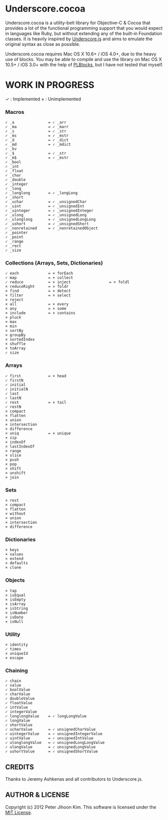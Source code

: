 # Underscore.cocoa

Underscore.cocoa is a utility-belt library for Objective-C & Cocoa that provides a lot of the functional programming support that you would expect in languages like Ruby, but without extending any of the built-in Foundation classes. It is heavily inspired by [Underscore.js](http://documentcloud.github.com/underscore) and aims to emulate the original syntax as close as possible.

Underscore.cocoa requires Mac OS X 10.6+ / iOS 4.0+, due to the heavy use of blocks. You may be able to compile and use the library on Mac OS X 10.5+ / iOS 3.0+ with the help of [PLBlocks](http://code.google.com/p/plblocks/), but I have not tested that myself.

# WORK IN PROGRESS

✓ : Implemented
× : Unimplemented

### Macros

```
✓ _a               = ✓ _arr
✓ _ma              = ✓ _marr
✓ _s               = ✓ _str
✓ _ms              = ✓ _mstr
✓ _d               = ✓ _dict
✓ _md              = ✓ _mdict
✓ _kv
✓ _$               = ✓ _str
✓ _m$              = ✓ _mstr
✓ _bool
✓ _int
✓ _float
✓ _char
✓ _double
✓ _integer
✓ _long
✓ _longlong        = ✓ _longLong
✓ _short
✓ _uchar           = ✓ _unsignedChar
✓ _uint            = ✓ _unsignedInt
✓ _uinteger        = ✓ _unsignedInteger
✓ _ulong           = ✓ _unsignedLong
✓ _ulonglong       = ✓ _unsignedLongLong
✓ _ushort          = ✓ _unsignedShort
✓ _nonretained     = ✓ _nonretainedObject
✓ _pointer
✓ _point
✓ _range
✓ _rect
✓ _size
```

### Collections (Arrays, Sets, Dictionaries)

```
✓ each             = × forEach
✓ map              = × collect
✓ reduce           = × inject                 = × foldl
× reduceRight      = × foldr
× find             = × detect
× filter           = × select
× reject
× all              = × every
× any              = × some
× include          = × contains
× pluck
× max
× min
× sortBy
× groupBy
× sortedIndex
× shuffle
× toArray
✓ size
```

### Arrays

```
✓ first            = × head
✓ firstN
✓ initial
✓ initialN
✓ last
✓ lastN
✓ rest             = × tail
✓ restN
× compact
× flatten
× union
× intersection
× difference
× uniq             = × unique
× zip
× indexOf
× lastIndexOf
× range
× slice
× push
× pop
× shift
× unshift
× join
```

### Sets

```
× rest
× compact
× flatten
× without
× union
× intersection
× difference
```

### Dictionaries

```
× keys
× values
× extend
× defaults
× clone
```

### Objects

```
× tap
× isEqual
× isEmpty
× isArray
× isString
× isNumber
× isDate
× isNull
```

### Utility

```
× identity
✓ times
× uniqueId
× escape
```

### Chaining

```
✓ chain
✓ value
✓ boolValue
✓ charValue
✓ doubleValue
✓ floatValue
✓ intValue
✓ integerValue
✓ longlongValue    = ✓ longLongValue
✓ longValue
✓ shortValue
✓ ucharValue       = ✓ unsignedCharValue
✓ uintegerValue    = ✓ unsignedIntegerValue
✓ uintValue        = ✓ unsignedIntValue
✓ ulonglongValue   = ✓ unsignedLongLongValue
✓ ulongValue       = ✓ unsignedLongValue
✓ ushortValue      = ✓ unsignedShortValue
```

## CREDITS

Thanks to Jeremy Ashkenas and all contributors to Underscore.js.

## AUTHOR & LICENSE

Copyright (c) 2012 Peter Jihoon Kim. This software is licensed under the [MIT License](http://github.com/petejkim/specta/raw/master/LICENSE).

